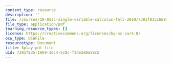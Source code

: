```yaml
---
content_type: resource
description: ''
file: /courses/18-01sc-single-variable-calculus-fall-2010/7381f835166916c45c8cf3de2e0a58c5_60VGKnYBpbg.pdf
file_type: application/pdf
learning_resource_types: []
license: https://creativecommons.org/licenses/by-nc-sa/4.0/
ocw_type: OCWFile
resourcetype: Document
title: 3play pdf file
uid: 7381f835-1669-16c4-5c8c-f3de2e0a58c5
---
```

